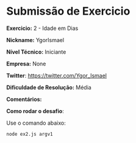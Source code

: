 # Submissão de Exercicio

**Exercicio:** 2 - Idade em Dias

**Nickname:** YgorIsmael

**Nível Técnico:** Iniciante

**Empresa:** None

**Twitter**: https://twitter.com/Ygor_Ismael

**Dificuldade de Resolução:** Média

**Comentários:**

**Como rodar o desafio**:

Use o comando abaixo:

```bash
node ex2.js argv1
```
